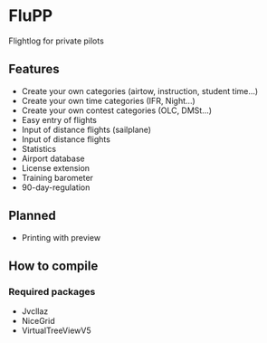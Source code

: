 # FluPP
Flightlog for private pilots

## Features
- Create your own categories (airtow, instruction, student time...)
- Create your own time categories (IFR, Night...)
- Create your own contest categories (OLC, DMSt...)
- Easy entry of flights
- Input of distance flights (sailplane)
- Input of distance flights
- Statistics
- Airport database
- License extension
- Training barometer
- 90-day-regulation

## Planned
- Printing with preview

## How to compile
### Required packages
- Jvcllaz
- NiceGrid
- VirtualTreeViewV5
